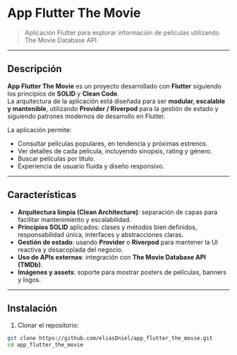 # App Flutter The Movie


> Aplicación Flutter para explorar información de películas utilizando The Movie Database API.

---

## Descripción

**App Flutter The Movie** es un proyecto desarrollado con **Flutter** siguiendo los principios de **SOLID** y **Clean Code**.  
La arquitectura de la aplicación está diseñada para ser **modular, escalable y mantenible**, utilizando **Provider / Riverpod** para la gestión de estado y siguiendo patrones modernos de desarrollo en Flutter.  

La aplicación permite:  
- Consultar películas populares, en tendencia y próximas estrenos.  
- Ver detalles de cada película, incluyendo sinopsis, rating y género.  
- Buscar películas por título.  
- Experiencia de usuario fluida y diseño responsivo.  

---

## Características

- **Arquitectura limpia (Clean Architecture)**: separación de capas para facilitar mantenimiento y escalabilidad.  
- **Principios SOLID** aplicados: clases y métodos bien definidos, responsabilidad única, interfaces y abstracciones claras.  
- **Gestión de estado**: usando **Provider** o **Riverpod** para mantener la UI reactiva y desacoplada del negocio.  
- **Uso de APIs externas**: integración con **The Movie Database API (TMDb)**.  
- **Imágenes y assets**: soporte para mostrar posters de películas, banners y logos.  

---

## Instalación

1. Clonar el repositorio:

```bash
git clone https://github.com/eliasDniel/app_flutter_the_movie.git
cd app_flutter_the_movie
